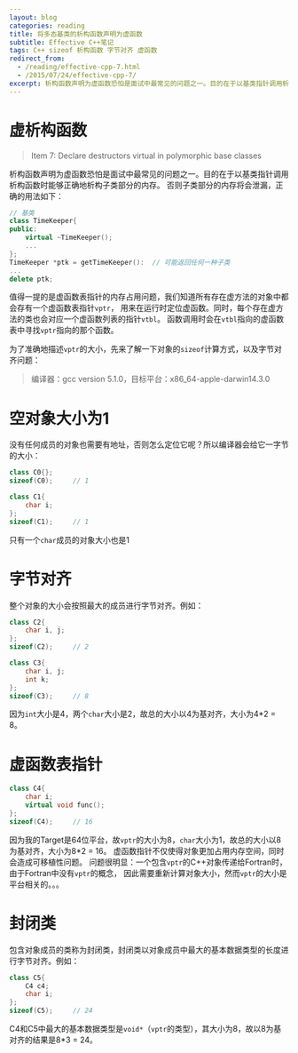 ```yaml
---
layout: blog
categories: reading
title: 将多态基类的析构函数声明为虚函数
subtitle: Effective C++笔记
tags: C++ sizeof 析构函数 字节对齐 虚函数
redirect_from:
  - /reading/effective-cpp-7.html
  - /2015/07/24/effective-cpp-7/
excerpt: 析构函数声明为虚函数恐怕是面试中最常见的问题之一。目的在于以基类指针调用析构函数时能够正确地析构子类部分的内存。
---
```


# 虚析构函数

> Item 7: Declare destructors virtual in polymorphic base classes

析构函数声明为虚函数恐怕是面试中最常见的问题之一。目的在于以基类指针调用析构函数时能够正确地析构子类部分的内存。
否则子类部分的内存将会泄漏，正确的用法如下：

```cpp
// 基类
class TimeKeeper{
public:
    virtual ~TimeKeeper();
    ...
};
TimeKeeper *ptk = getTimeKeeper():  // 可能返回任何一种子类
...
delete ptk;
```

值得一提的是虚函数表指针的内存占用问题，我们知道所有存在虚方法的对象中都会存有一个虚函数表指针`vptr`，
用来在运行时定位虚函数。同时，每个存在虚方法的类也会对应一个虚函数列表的指针`vtbl`。
函数调用时会在`vtbl`指向的虚函数表中寻找`vptr`指向的那个函数。

为了准确地描述`vptr`的大小，先来了解一下对象的`sizeof`计算方式，以及字节对齐问题：

> 编译器：gcc version 5.1.0，目标平台：x86_64-apple-darwin14.3.0

# 空对象大小为1

没有任何成员的对象也需要有地址，否则怎么定位它呢？所以编译器会给它一字节的大小：

```cpp
class C0{};     
sizeof(C0);     // 1

class C1{
    char i;     
};
sizeof(C1);     // 1
```

只有一个`char`成员的对象大小也是1

# 字节对齐

整个对象的大小会按照最大的成员进行字节对齐。例如：

```cpp
class C2{
    char i, j;     
};
sizeof(C2);     // 2

class C3{
    char i, j;
    int k;
};
sizeof(C3);     // 8
```

因为`int`大小是4，两个`char`大小是2，故总的大小以4为基对齐，大小为4*2 = 8。

# 虚函数表指针

```cpp
class C4{
    char i;
    virtual void func();
};
sizeof(C4);     // 16
```

因为我的Target是64位平台，故`vptr`的大小为8，`char`大小为1，故总的大小以8为基对齐，大小为8*2 = 16。
虚函数指针不仅使得对象更加占用内存空间，同时会造成可移植性问题。
问题很明显：一个包含`vptr`的C++对象传递给Fortran时，由于Fortran中没有`vptr`的概念，
因此需要重新计算对象大小，然而`vptr`的大小是平台相关的。。。

# 封闭类

包含对象成员的类称为封闭类，封闭类以对象成员中最大的基本数据类型的长度进行字节对齐。例如：

```cpp
class C5{
    C4 c4;
    char i;
};
sizeof(C5);     // 24
```

C4和C5中最大的基本数据类型是`void*`（`vptr`的类型），其大小为8，故以8为基对齐的结果是8*3 = 24。
